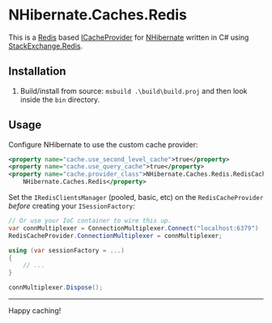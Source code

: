 NHibernate.Caches.Redis
=======================

This is a [Redis](http://redis.io/) based [ICacheProvider](http://www.nhforge.org/doc/nh/en/#configuration-optional-cacheprovider) 
for [NHibernate](http://nhforge.org/) written in C# using [StackExchange.Redis](https://github.com/StackExchange/StackExchange.Redis/).

Installation
------------

1. Build/install from source: `msbuild .\build\build.proj` and then look
   inside the `bin` directory.

Usage
-----

Configure NHibernate to use the custom cache provider:

```xml
<property name="cache.use_second_level_cache">true</property>
<property name="cache.use_query_cache">true</property>
<property name="cache.provider_class">NHibernate.Caches.Redis.RedisCacheProvider, 
    NHibernate.Caches.Redis</property>
```

Set the `IRedisClientsManager` (pooled, basic, etc) on the `RedisCacheProvider`
*before* creating your `ISessionFactory`:

```csharp
// Or use your IoC container to wire this up.
var connMultiplexer = ConnectionMultiplexer.Connect("localhost:6379")
RedisCacheProvider.ConnectionMultiplexer = connMultiplexer;

using (var sessionFactory = ...)
{
    // ...
}

connMultiplexer.Dispose();
```

---

Happy caching!

